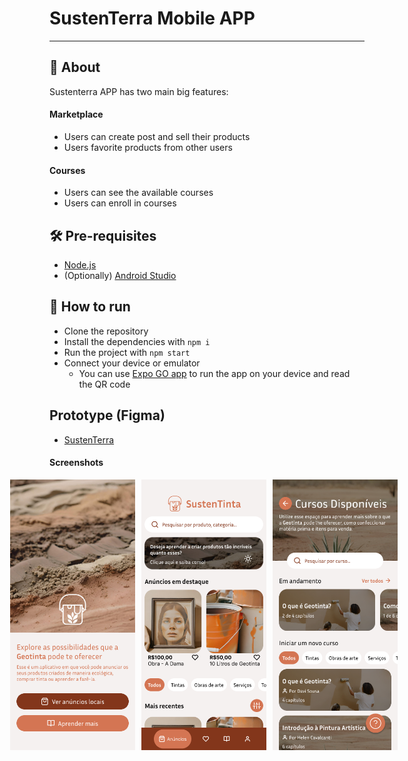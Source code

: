 # SustenTerra Mobile APP

---

## 📖 About

Sustenterra APP has two main big features:

#### Marketplace

- Users can create post and sell their products
- Users favorite products from other users

#### Courses

- Users can see the available courses
- Users can enroll in courses

## 🛠 Pre-requisites

- [Node.js](https://nodejs.org/en/)
- (Optionally) [Android Studio](https://developer.android.com/studio)

## 🚀 How to run

- Clone the repository
- Install the dependencies with `npm i`
- Run the project with `npm start`
- Connect your device or emulator
  - You can use [Expo GO app](https://expo.io/client) to run the app on your device and read the QR code

## Prototype (Figma)

- [SustenTerra](https://www.figma.com/file/cjkTmiEUa069NheF0v9xir/Sustentinta?type=design&node-id=0%3A1&mode=design&t=OiPyFuZyNS0t3z5k-1)

#### Screenshots

<div style="width: 100%; display: flex; align-items: center; justify-content: center;">
  <img 
    style="margin-right: 10px"
    width="200px" 
    alt="Home" 
    src="./.github/screenshots/home.png" 
  />
  <img 
    style="margin-right: 10px"
    width="200px" 
    alt="Marketplace" 
    src="./.github/screenshots/marketplace.png" 
  />
  <img 
    style="margin-right: 10px"
    width="200px" 
    alt="Courses" 
    src="./.github/screenshots/courses.png" 
  />
</div>
